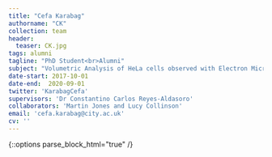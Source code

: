 ```yaml
---
title: "Cefa Karabag"
authorname: "CK"
collection: team
header:
  teaser: CK.jpg
tags: alumni
tagline: "PhD Student<br>Alumni"
subject: "Volumetric Analysis of HeLa cells observed with Electron Microscopy"
date-start: 2017-10-01
date-end:  2020-09-01
twitter: 'KarabagCefa'
supervisors: 'Dr Constantino Carlos Reyes-Aldasoro'
collaborators: 'Martin Jones and Lucy Collinson'
email: 'cefa.karabag@city.ac.uk'
cv: ''
---
```

{::options parse_block_html="true" /}

<p align= "justify">
